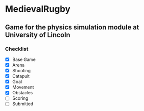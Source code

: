 # MedievalRugby
## Game for the physics simulation module at University of Lincoln

### Checklist
- [x] Base Game
- [x] Arena
- [x] Shooting
- [x] Catapult
- [x] Goal
- [x] Movement
- [x] Obstacles
- [ ] Scoring
- [ ] Submitted
